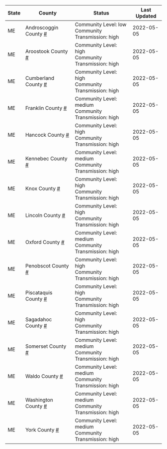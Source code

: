 State | County | Status | Last Updated
--- | --- | --- | --- 
ME | Androscoggin County <a href="#androscoggin_county">#</a> | <a name="androscoggin_county"></a>Community Level: low<br/>Community Transmission: high | 2022-05-05
ME | Aroostook County <a href="#aroostook_county">#</a> | <a name="aroostook_county"></a>Community Level: high<br/>Community Transmission: high | 2022-05-05
ME | Cumberland County <a href="#cumberland_county">#</a> | <a name="cumberland_county"></a>Community Level: high<br/>Community Transmission: high | 2022-05-05
ME | Franklin County <a href="#franklin_county">#</a> | <a name="franklin_county"></a>Community Level: medium<br/>Community Transmission: high | 2022-05-05
ME | Hancock County <a href="#hancock_county">#</a> | <a name="hancock_county"></a>Community Level: high<br/>Community Transmission: high | 2022-05-05
ME | Kennebec County <a href="#kennebec_county">#</a> | <a name="kennebec_county"></a>Community Level: medium<br/>Community Transmission: high | 2022-05-05
ME | Knox County <a href="#knox_county">#</a> | <a name="knox_county"></a>Community Level: high<br/>Community Transmission: high | 2022-05-05
ME | Lincoln County <a href="#lincoln_county">#</a> | <a name="lincoln_county"></a>Community Level: high<br/>Community Transmission: high | 2022-05-05
ME | Oxford County <a href="#oxford_county">#</a> | <a name="oxford_county"></a>Community Level: medium<br/>Community Transmission: high | 2022-05-05
ME | Penobscot County <a href="#penobscot_county">#</a> | <a name="penobscot_county"></a>Community Level: high<br/>Community Transmission: high | 2022-05-05
ME | Piscataquis County <a href="#piscataquis_county">#</a> | <a name="piscataquis_county"></a>Community Level: high<br/>Community Transmission: high | 2022-05-05
ME | Sagadahoc County <a href="#sagadahoc_county">#</a> | <a name="sagadahoc_county"></a>Community Level: high<br/>Community Transmission: high | 2022-05-05
ME | Somerset County <a href="#somerset_county">#</a> | <a name="somerset_county"></a>Community Level: medium<br/>Community Transmission: high | 2022-05-05
ME | Waldo County <a href="#waldo_county">#</a> | <a name="waldo_county"></a>Community Level: medium<br/>Community Transmission: high | 2022-05-05
ME | Washington County <a href="#washington_county">#</a> | <a name="washington_county"></a>Community Level: medium<br/>Community Transmission: high | 2022-05-05
ME | York County <a href="#york_county">#</a> | <a name="york_county"></a>Community Level: medium<br/>Community Transmission: high | 2022-05-05

